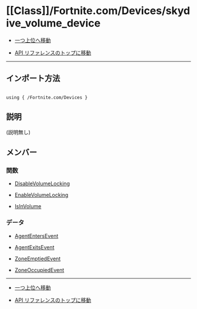 # [[Class]]/Fortnite.com/Devices/skydive_volume_device

- [一つ上位へ移動](../main.md)

- [API リファレンスのトップに移動](/main.md)

---

## インポート方法

```verse

using { /Fortnite.com/Devices }

```

## 説明

(説明無し)

## メンバー

### 関数

- [DisableVolumeLocking](./F_DisableVolumeLocking/main.md)

- [EnableVolumeLocking](./F_EnableVolumeLocking/main.md)

- [IsInVolume](./F_IsInVolume/main.md)

### データ

- [AgentEntersEvent](./D_AgentEntersEvent/main.md)

- [AgentExitsEvent](./D_AgentExitsEvent/main.md)

- [ZoneEmptiedEvent](./D_ZoneEmptiedEvent/main.md)

- [ZoneOccupiedEvent](./D_ZoneOccupiedEvent/main.md)

---

- [一つ上位へ移動](../main.md)

- [API リファレンスのトップに移動](/main.md)
